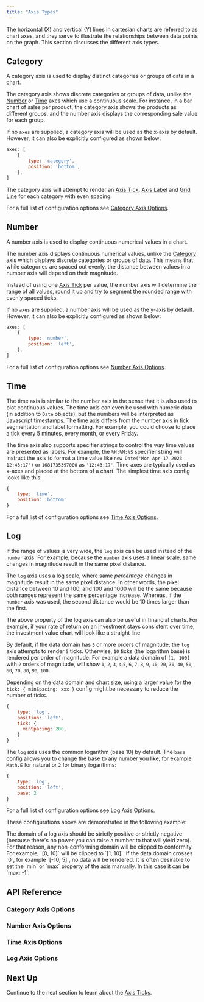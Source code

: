 ```yaml
---
title: "Axis Types"
---
```

The horizontal (X) and vertical (Y) lines in cartesian charts are referred to as chart axes, and they serve to illustrate
the relationships between data points on the graph. This section discusses the different axis types.

## Category

A category axis is used to display distinct categories or groups of data in a chart.

The category axis shows discrete categories or groups of data, unlike the [Number](/charts-axes-types/#number) or
[Time](/charts-axes-types/#time) axes which use a continuous scale. For instance, in a bar chart of sales per product, the
category axis shows the products as different groups, and the number axis displays the corresponding sale value for each group.

If no `axes` are supplied, a category axis will be used as the x-axis by default. However, it can also
be explicitly configured as shown below:

```js
axes: [
    {
        type: 'category',
        position: 'bottom',
    },
]
```

The category axis will attempt to render an [Axis Tick](/charts-axes-ticks/), [Axis Label](/charts-axes-labels/) and
[Grid Line](/charts-axes-grid-lines/) for each category with even spacing.

For a full list of configuration options see [Category Axis Options](#category-axis-options).

## Number

A number axis is used to display continuous numerical values in a chart.

The number axis displays continuous numerical values, unlike the [Category](/charts-axes-types/#category) axis which displays
discrete categories or groups of data. This means that while categories are spaced out evenly, the distance between values
in a number axis will depend on their magnitude.

Instead of using one [Axis Tick](/charts-axes-ticks/) per value, the number axis will determine the range of all values,
round it up and try to segment the rounded range with evenly spaced ticks.

If no `axes` are supplied, a number axis will be used as the y-axis by default. However, it can also be explicitly
configured as shown below:

```js
axes: [
    {
        type: 'number',
        position: 'left',
    },
]
```

For a full list of configuration options see [Number Axis Options](#number-axis-options).

## Time

The time axis is similar to the number axis in the sense that it is also used to plot continuous values. The time axis
can even be used with numeric data (in addition to `Date` objects), but the numbers will be interpreted as Javascript 
timestamps. The time axis differs from the number axis in tick segmentation and label formatting. For example, you could
choose to place a tick every 5 minutes, every month, or every Friday.

The time axis also supports specifier strings to control the way time values are presented as labels. For example, 
the `%H:%M:%S` specifier string will instruct the axis to format a time value like `new Date('Mon Apr 17 2023 12:43:17')` 
or `1681735397000` as `'12:43:17'`. Time axes are typically used as x-axes and placed at the bottom of a chart. The 
simplest time axis config looks like this:

```js
{
    type: 'time',
    position: 'bottom'
}
```

For a full list of configuration options see [Time Axis Options](#time-axis-options).

## Log

If the range of values is very wide, the `log` axis can be used instead of the `number` axis.
For example, because the `number` axis uses a linear scale, same changes in magnitude result in the
same pixel distance.

The `log` axis uses a log scale, where same _percentage_ changes in magnitude result in the same pixel distance.
In other words, the pixel distance between 10 and 100, and 100 and 1000 will be the same because both ranges
represent the same percentage increase. Whereas, if the `number` axis was used, the second distance would be
10 times larger than the first.

The above property of the log axis can also be useful in financial charts. For example, if your rate of
return on an investment stays consistent over time, the investment value chart will look like a straight line.

By default, if the data domain has `5` or more orders of magnitude, the `log` axis attempts to render `5` ticks. Otherwise,
`10` ticks (the logarithm base) is rendered per order of magnitude. For example a data domain of `[1, 100]` with `2` orders
of magnitude, will show `1`, `2`, `3`, `4`,`5`, `6`, `7`, `8`, `9`, `10`, `20`, `30`, `40`, `50`, `60`, `70`, `80`, `90`, `100`.

Depending on the data domain and chart size, using a larger value for the `tick: { minSpacing: xxx }` config might be
necessary to reduce the number of ticks.

```js
{
    type: 'log',
    position: 'left',
    tick: {
      minSpacing: 200,
    }
}
```

The `log` axis uses the common logarithm (base 10) by default. The `base` config allows
you to change the base to any number you like, for example `Math.E` for natural or `2` for binary logarithms:

```js
{
    type: 'log',
    position: 'left',
    base: 2
}
```

For a full list of configuration options see [Log Axis Options](#log-axis-options).

These configurations above are demonstrated in the following example:

<chart-example title='Log Axis' name='number-vs-log' type='generated'></chart-example>

<note>
The domain of a log axis should be strictly positive or strictly negative (because there's no power you can raise a number to that will yield zero). For that reason, any non-conforming domain will be clipped to conformity. For example, `[0, 10]` will be clipped to  `[1, 10]`. If the data domain crosses `0`, for example `[-10, 5]`, no data will be rendered. It is often desirable to set the `min` or `max` property of the axis manually. In this case it can be `max: -1`.
</note>

## API Reference

### Category Axis Options
<interface-documentation interfaceName='AgCategoryAxisOptions' overridesrc="charts-api/api.json" exclude='["keys"]' config='{ "description": "", "showSnippets": false, "lookupRoot": "charts-api" }'></interface-documentation>

### Number Axis Options
<interface-documentation interfaceName='AgNumberAxisOptions' overridesrc="charts-api/api.json" exclude='["keys"]' config='{ "description": "", "showSnippets": false, "lookupRoot": "charts-api" }'></interface-documentation>

### Time Axis Options
<interface-documentation interfaceName='AgTimeAxisOptions' overridesrc="charts-api/api.json" exclude='["keys"]' config='{ "description": "", "showSnippets": false, "lookupRoot": "charts-api" }'></interface-documentation>

### Log Axis Options
<interface-documentation interfaceName='AgLogAxisOptions' overridesrc="charts-api/api.json" exclude='["keys"]' config='{ "description": "", "showSnippets": false, "lookupRoot": "charts-api" }'></interface-documentation>

## Next Up

Continue to the next section to learn about the [Axis Ticks](/charts-axes-ticks/).